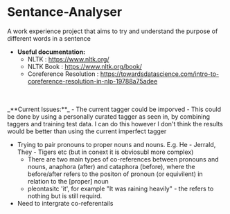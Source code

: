 # Sentance-Analyser
A work experience project that aims to try and understand the purpose of different words in a sentence

- **Useful documentation:**
	- NLTK : https://www.nltk.org/
	- NLTK Book : https://www.nltk.org/book/
	- Coreference Resolution : https://towardsdatascience.com/intro-to-coreference-resolution-in-nlp-19788a75adee
<br>
<br>
_**Current Issues:**_
- The current tagger could be imporved
    - This could be done by using a personally curated tagger as seen in, by combining taggers and training test data. I can do this however I don't think the results would be better than using the current imperfect tagger

- Trying to pair pronouns to proper nouns and nouns. E.g. He - Jerrald, They - Tigers etc (but in conext it is obviosubl more complex)
    - There are two main types of co-references between pronouns and nouns, anaphora (after) and cataphora (before), where the before/after refers to the positon of pronoun (or equivilent) in relation to the [proper] noun
    - pleontasitc 'it', for example "It was raining heavily" - the refers to nothing but is still requird.
- Need to intergrate co-referentails
